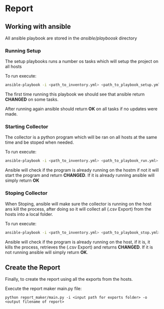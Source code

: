 # Report

## Working with ansible
All ansible playbook are stored in the *ansible/playboosk* directory

### **Running Setup**

The setup playbooks runs a number os tasks which will setup the project on all hosts

To run execute:
```sh
ansible-playbook -i <path_to_inventory.yml> <path_to_playbook_setup.yml>
```
The first time running this playbook we should see that ansible return **CHANGED** on some tasks.

After running again ansible should return **OK** on all tasks if no updates were made.


### **Starting Collector**

The collector is a python program which will be ran on all hosts at the same time and be stoped when needed.

To run execute:
```sh
ansible-playbook -i <path_to_inventory.yml> <path_to_playbook_run.yml>
```
Ansible will check if the program is already running on the hostm if not it will start the program and return **CHANGED**. If it is already running ansible will simply return **OK**


### **Stoping Collector**

When Stoping, ansible will make sure the collector is running on the host ans kill the process, after doing so it will collect all (.csv Export) from the hosts into a local folder.

To run execute:
```sh
ansible-playbook -i <path_to_inventory.yml> <path_to_playbook_stop.yml>
```
Ansible will check if the program is already running on the host, if it is, it kills the process, retrieves the (.csv Export) and returns **CHANGED**. If it is not running ansible will simply return **OK**.


## Create the Report

Finally, to create the report using all the exports from the hosts.

Execute the report maker main.py file:

```
python report_maker/main.py -i <input path for exports folder> -o <output filename of report>
```


